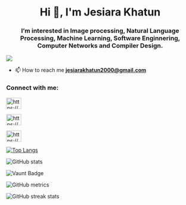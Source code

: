 <h1 align="center">Hi 👋, I'm Jesiara Khatun</h1>
<h3 align="center">I’m interested in Image processing, Natural Language Processing, Machine Learning, Software Enginnering, Computer Networks and Compiler Design.</h3>


<p align="left"> <a href="https://github.com/ryo-ma/github-profile-trophy"><img src="https://github-profile-trophy.vercel.app/?username=Jesiara" /></a> </p>

- 📫 How to reach me **jesiarakhatun2000@gmail.com**
  
<h3 align="left">Connect with me:</h3>
<p align="left">
<a href="https://www.linkedin.com/in/jesiara-khatun-98a52b276/" target="blank"><img align="center" src="https://raw.githubusercontent.com/rahuldkjain/github-profile-readme-generator/master/src/images/icons/Social/linked-in-alt.svg" alt="https://github.com/Jesiara" height="30" width="40" /></a> 

<a href="https://www.facebook.com/jesiara.khatun.2024" target="blank"><img align="center" src="https://raw.githubusercontent.com/rahuldkjain/github-profile-readme-generator/master/src/images/icons/Social/facebook.svg" alt="https://www.facebook.com/jesiara.khatun.2024" height="30" width="40" /></a>
<!--
<a href="https://www.youtube.com/channel/UC91wbjsjDwIRa9T6HJfdk1A" target="blank"><img align="center" src="https://raw.githubusercontent.com/rahuldkjain/github-profile-readme-generator/master/src/images/icons/Social/youtube.svg" alt="https://github.com/abrarhasan3" height="30" width="40" /></a>
-->
<a href="https://codeforces.com/profile/jesi11" target="blank"><img align="center" src="https://raw.githubusercontent.com/rahuldkjain/github-profile-readme-generator/master/src/images/icons/Social/codeforces.svg" alt="https://github.com/Jesiara" height="30" width="40" /></a>

</p>




[![Top Langs](https://github-readme-stats.vercel.app/api/top-langs/?username=Jesiara)](https://github.com/anuraghazra/github-readme-stats)

![GitHub stats](https://github-readme-stats.vercel.app/api?username=Jesiara&show_icons=true&count_private=true)  

![Vaunt Badge](https://api.vaunt.dev/v1/github/entities/Jesiara/contributions?format=svg&private=true)  

![GitHub metrics](https://metrics.lecoq.io/Jesiara)  

![GitHub streak stats](https://streak-stats.demolab.com/?user=Jesiara)  

